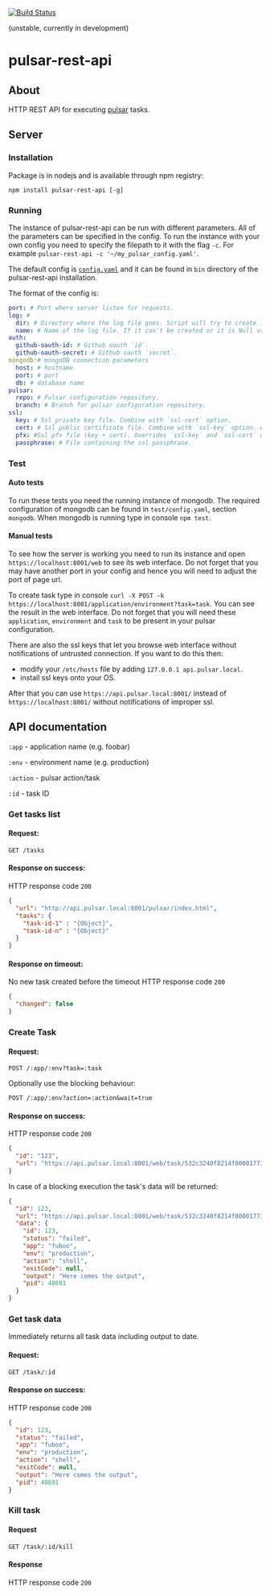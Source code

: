 [![Build Status](https://travis-ci.org/cargomedia/pulsar-rest-api.png?branch=master)](https://travis-ci.org/cargomedia/pulsar-rest-api)

(unstable, currently in development)

pulsar-rest-api
===============

## About
HTTP REST API for executing [pulsar](https://github.com/nebulab/pulsar) tasks.

## Server

### Installation
Package is in nodejs and is available through npm registry:
```
npm install pulsar-rest-api [-g]
```

### Running
The instance of pulsar-rest-api can be run with different parameters. All of the parameters can be specified in the config. To run the instance with
your own config you need to specify the filepath to it with the flag `-c`. For example `pulsar-rest-api -c '~/my_pulsar_config.yaml'`.

The default config is [`config.yaml`](bin/config.yaml) and it can be found in `bin` directory of the pulsar-rest-api installation.

The format of the config is:
```yaml
port: # Port where server listen for requests.
log: #
  dir: # Directory where the log file goes. Script will try to create it if needed.
  name: # Name of the log file. If it can't be created or it is Null value then output goes to stdout.
auth:
  github-oauth-id: # Github oauth `id`.
  github-oauth-secret: # Github oauth `secret`.
mongodb:# mongoDB connection parameters
  host: # hostname
  port: # port
  db: # database name
pulsar:
  repo: # Pulsar configuration repository.
  branch: # Branch for pulsar configuration repository.
ssl:
  key: # Ssl private key file. Combine with `ssl-cert` option.
  cert: # Ssl public certificate file. Combine with `ssl-key` option. Append CA-chain within this file.
  pfx: #Ssl pfx file (key + cert). Overrides `ssl-key` and `ssl-cert` options.
  passphrase: # File containing the ssl passphrase.
```

### Test

#### Auto tests
To run these tests you need the running instance of mongodb. The required configuration of mongodb can be found in `test/config.yaml`, section `mongodb`.
When mongodb is running type in console `npm test`.

#### Manual tests
To see how the server is working you need to run its instance and open `https://localhost:8001/web` to see its web interface.
Do not forget that you may have another port in your config and hence you will need to adjust the port of page url.

To create task type in console `curl -X POST -k https://localhost:8001/application/environment?task=task`. You can see the result in the web
interface. Do not forget that you will need these `application`, `environment` and `task` to be present in your pulsar configuration.

There are also the ssl keys that let you browse web interface without notifications of untrusted connection. If you want to do this then:

 * modify your `/etc/hosts` file by adding `127.0.0.1 api.pulsar.local`.
 * install ssl keys onto your OS.

After that you can use `https://api.pulsar.local:8001/` instead of `https://localhost:8001/` without notifications of improper ssl.

## API documentation

`:app` - application name (e.g. foobar)

`:env` - environment name (e.g. production)

`:action` - pulsar action/task

`:id` - task ID

### Get tasks list

#### Request:
`GET /tasks`

#### Response on success:
HTTP response code `200`
```json
{
  "url": "http://api.pulsar.local:8001/pulsar/index.html",
  "tasks": {
    "task-id-1" : "{Object}",
    "task-id-n" : "{Object}"
  }
}
```

#### Response on timeout:
No new task created before the timeout
HTTP response code `200`
```json
{
  "changed": false
}
```


### Create Task

#### Request:
```
POST /:app/:env?task=:task
```

Optionally use the blocking behaviour:
```
POST /:app/:env?action=:action&wait=true
```

#### Response on success:
HTTP response code `200`
```json
{
  "id": "123",
  "url": "https://api.pulsar.local:8001/web/task/532c3240f8214f0000177376"
}
```

In case of a blocking execution the task's data will be returned:
```json
{
  "id": 123,
  "url": "https://api.pulsar.local:8001/web/task/532c3240f8214f0000177376",
  "data": {
    "id": 123,
    "status": "failed",
    "app": "fuboo",
    "env": "production",
    "action": "shell",
    "exitCode": null,
    "output": "Here comes the output",
    "pid": 48691
  }
}
```

### Get task data

Immediately returns all task data including output to date.

#### Request:
`GET /task/:id`

#### Response on success:
HTTP response code `200`
```json
{
  "id": 123,
  "status": "failed",
  "app": "fuboo",
  "env": "production",
  "action": "shell",
  "exitCode": null,
  "output": "Here comes the output",
  "pid": 48691
}
```

### Kill task

#### Request
`GET /task/:id/kill`

#### Response
HTTP response code `200`
